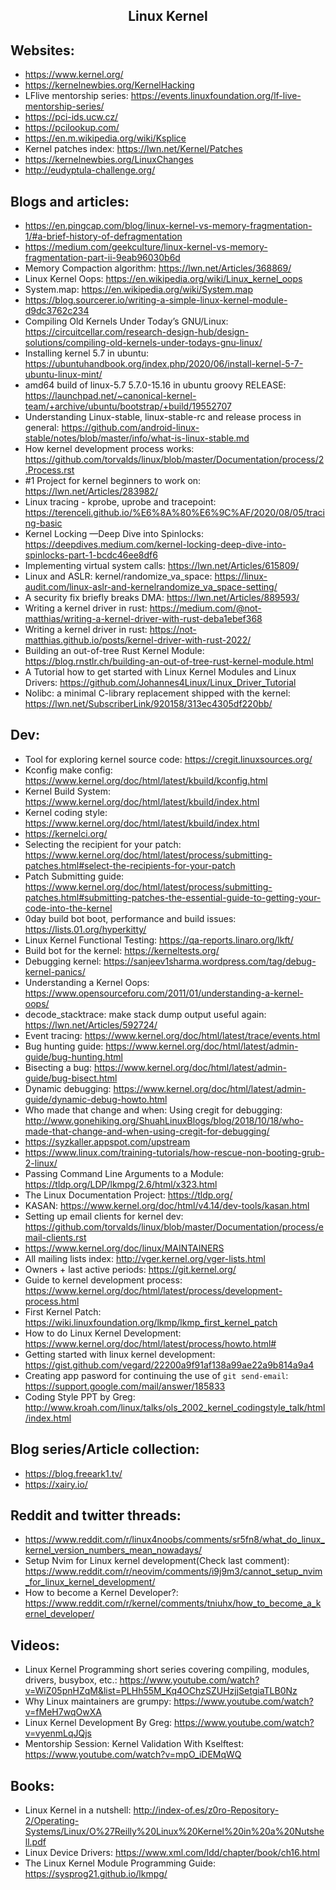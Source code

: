 <h2 align="center">Linux Kernel</h2>

## Websites:

- https://www.kernel.org/
- https://kernelnewbies.org/KernelHacking
- LFlive mentorship series: https://events.linuxfoundation.org/lf-live-mentorship-series/
- https://pci-ids.ucw.cz/
- https://pcilookup.com/
- https://en.m.wikipedia.org/wiki/Ksplice
- Kernel patches index: https://lwn.net/Kernel/Patches
- https://kernelnewbies.org/LinuxChanges
- http://eudyptula-challenge.org/

## Blogs and articles:

- https://en.pingcap.com/blog/linux-kernel-vs-memory-fragmentation-1/#a-brief-history-of-defragmentation
- https://medium.com/geekculture/linux-kernel-vs-memory-fragmentation-part-ii-9eab96030b6d
- Memory Compaction algorithm: https://lwn.net/Articles/368869/
- Linux Kernel Oops: https://en.wikipedia.org/wiki/Linux_kernel_oops
- System.map: https://en.wikipedia.org/wiki/System.map
- https://blog.sourcerer.io/writing-a-simple-linux-kernel-module-d9dc3762c234
- Compiling Old Kernels Under Today’s GNU/Linux: https://circuitcellar.com/research-design-hub/design-solutions/compiling-old-kernels-under-todays-gnu-linux/
- Installing kernel 5.7 in ubuntu: https://ubuntuhandbook.org/index.php/2020/06/install-kernel-5-7-ubuntu-linux-mint/
- amd64 build of linux-5.7 5.7.0-15.16 in ubuntu groovy RELEASE: https://launchpad.net/~canonical-kernel-team/+archive/ubuntu/bootstrap/+build/19552707
- Understanding Linux-stable, linux-stable-rc and release process in general: https://github.com/android-linux-stable/notes/blob/master/info/what-is-linux-stable.md
- How kernel development process works: https://github.com/torvalds/linux/blob/master/Documentation/process/2.Process.rst
- #1 Project for kernel beginners to work on: https://lwn.net/Articles/283982/
- Linux tracing - kprobe, uprobe and tracepoint: https://terenceli.github.io/%E6%8A%80%E6%9C%AF/2020/08/05/tracing-basic
- Kernel Locking —Deep Dive into Spinlocks: https://deepdives.medium.com/kernel-locking-deep-dive-into-spinlocks-part-1-bcdc46ee8df6
- Implementing virtual system calls: https://lwn.net/Articles/615809/
- Linux and ASLR: kernel/randomize_va_space: https://linux-audit.com/linux-aslr-and-kernelrandomize_va_space-setting/
- A security fix briefly breaks DMA: https://lwn.net/Articles/889593/
- Writing a kernel driver in rust: https://medium.com/@not-matthias/writing-a-kernel-driver-with-rust-deba1ebef368
- Writing a kernel driver in rust: https://not-matthias.github.io/posts/kernel-driver-with-rust-2022/
- Building an out-of-tree Rust Kernel Module: https://blog.rnstlr.ch/building-an-out-of-tree-rust-kernel-module.html
- A Tutorial how to get started with Linux Kernel Modules and Linux Drivers: https://github.com/Johannes4Linux/Linux_Driver_Tutorial
- Nolibc: a minimal C-library replacement shipped with the kernel: https://lwn.net/SubscriberLink/920158/313ec4305df220bb/

## Dev:

- Tool for exploring kernel source code: https://cregit.linuxsources.org/
- Kconfig make config: https://www.kernel.org/doc/html/latest/kbuild/kconfig.html
- Kernel Build System: https://www.kernel.org/doc/html/latest/kbuild/index.html
- Kernel coding style: https://www.kernel.org/doc/html/latest/kbuild/index.html
- https://kernelci.org/
- Selecting the recipient for your patch: https://www.kernel.org/doc/html/latest/process/submitting-patches.html#select-the-recipients-for-your-patch
- Patch Submitting guide: https://www.kernel.org/doc/html/latest/process/submitting-patches.html#submitting-patches-the-essential-guide-to-getting-your-code-into-the-kernel
- 0day build bot boot, performance and build issues: https://lists.01.org/hyperkitty/
- Linux Kernel Functional Testing: https://qa-reports.linaro.org/lkft/
- Build bot for the kernel: https://kerneltests.org/
- Debugging kernel: https://sanjeev1sharma.wordpress.com/tag/debug-kernel-panics/
- Understanding a Kernel Oops: https://www.opensourceforu.com/2011/01/understanding-a-kernel-oops/
- decode_stacktrace: make stack dump output useful again: https://lwn.net/Articles/592724/
- Event tracing: https://www.kernel.org/doc/html/latest/trace/events.html
- Bug hunting guide: https://www.kernel.org/doc/html/latest/admin-guide/bug-hunting.html
- Bisecting a bug: https://www.kernel.org/doc/html/latest/admin-guide/bug-bisect.html
- Dynamic debugging: https://www.kernel.org/doc/html/latest/admin-guide/dynamic-debug-howto.html
- Who made that change and when: Using cregit for debugging: http://www.gonehiking.org/ShuahLinuxBlogs/blog/2018/10/18/who-made-that-change-and-when-using-cregit-for-debugging/
- https://syzkaller.appspot.com/upstream
- https://www.linux.com/training-tutorials/how-rescue-non-booting-grub-2-linux/
- Passing Command Line Arguments to a Module: https://tldp.org/LDP/lkmpg/2.6/html/x323.html
- The Linux Documentation Project: https://tldp.org/
- KASAN: https://www.kernel.org/doc/html/v4.14/dev-tools/kasan.html
- Setting up email clients for kernel dev: https://github.com/torvalds/linux/blob/master/Documentation/process/email-clients.rst
- https://www.kernel.org/doc/linux/MAINTAINERS
- All mailing lists index: http://vger.kernel.org/vger-lists.html
- Owners + last active periods: https://git.kernel.org/
- Guide to kernel development process: https://www.kernel.org/doc/html/latest/process/development-process.html
- First Kernel Patch: https://wiki.linuxfoundation.org/lkmp/lkmp_first_kernel_patch
- How to do Linux Kernel Development: https://www.kernel.org/doc/html/latest/process/howto.html#
- Getting started with linux kernel development: https://gist.github.com/vegard/22200a9f91af138a99ae22a9b814a9a4
- Creating app pasword for continuing the use of `git send-email`: https://support.google.com/mail/answer/185833
- Coding Style PPT by Greg: http://www.kroah.com/linux/talks/ols_2002_kernel_codingstyle_talk/html/index.html

## Blog series/Article collection:

- https://blog.freeark1.tv/
- https://xairy.io/

## Reddit and twitter threads:

- https://www.reddit.com/r/linux4noobs/comments/sr5fn8/what_do_linux_kernel_version_numbers_mean_nowadays/
- Setup Nvim for Linux kernel development(Check last comment): https://www.reddit.com/r/neovim/comments/i9j9m3/cannot_setup_nvim_for_linux_kernel_development/
- How to become a Kernel Developer?: https://www.reddit.com/r/kernel/comments/tniuhx/how_to_become_a_kernel_developer/

## Videos:

- Linux Kernel Programming short series covering compiling, modules, drivers, busybox, etc.: https://www.youtube.com/watch?v=WiZ05pnHZqM&list=PLHh55M_Kq4OChzSZUHzjjSetgiaTLB0Nz
- Why Linux maintainers are grumpy: https://www.youtube.com/watch?v=fMeH7wqOwXA
- Linux Kernel Development By Greg: https://www.youtube.com/watch?v=vyenmLqJQjs
- Mentorship Session: Kernel Validation With Kselftest: https://www.youtube.com/watch?v=mpO_iDEMqWQ

## Books:

- Linux Kernel in a nutshell: http://index-of.es/z0ro-Repository-2/Operating-Systems/Linux/O%27Reilly%20Linux%20Kernel%20in%20a%20Nutshell.pdf
- Linux Device Drivers: https://www.xml.com/ldd/chapter/book/ch16.html
- The Linux Kernel Module Programming Guide: https://sysprog21.github.io/lkmpg/
